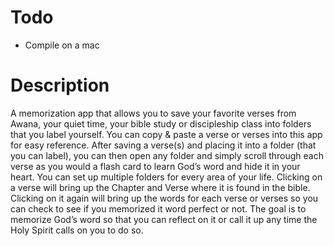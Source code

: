 # Todo
-    Compile on a mac

# Description
A memorization app that allows you to save your favorite verses from Awana, your quiet time, your bible study or discipleship class into folders that you label yourself. You can copy & paste a verse or verses into this app for easy reference. After saving a verse(s) and placing it into a folder (that you can label), you can then open any folder and simply scroll through each verse as you would a flash card to learn God’s word and hide it in your heart. You can set up multiple folders for every area of your life. 
Clicking on a verse will bring up the Chapter and Verse where it is found in the bible. Clicking on it again will bring up the words for each verse or verses so you can check to see if you memorized it word perfect or not. The goal is to memorize God’s word so that you can reflect on it or call it up any time the Holy Spirit calls on you to do so. 
